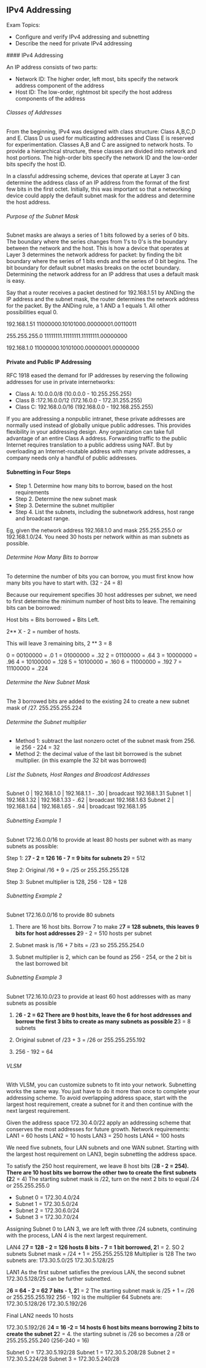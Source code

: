## IPv4 Addressing

Exam Topics:

- Configure and verify IPv4 addressing and subnetting 
- Describe the need for private IPv4 addressing 

#### IPv4 Addressing 

An IP address consists of two parts:

- Network ID: The higher order, left most, bits specify the network address component of the address 
- Host ID: The low-order, rightmost bit specify the host address components of the address 

###### Classes of Addresses

From the beginning, IPv4 was designed with class structure: Class A,B,C,D and E. Class D us used for multicasting addresses and Class E is reserved for experimentation. Classes A,B and C are assigned to network hosts. To provide a hierarchical structure, these classes are divided into network and host portions. The high-order bits specify the network ID and the low-order bits specify the host ID. 

In a classful addressing scheme, devices that operate at Layer 3 can determine the address class of an IP address from the format of the first few bits in the first octet. Initially, this was important so that a networking device could apply the default subnet mask for the address and determine the host address. 

###### Purpose of the Subnet Mask

Subnet masks are always a series of 1 bits followed by a series of 0 bits. The boundary where the series changes from 1's to 0's is the boundary between the network and the host. This is how a device that operates at Layer 3 determines the network address for packet: by finding the bit boundary where the series of 1 bits ends and the series of 0 bit begins. The bit boundary for default subnet masks breaks on the octet boundary. Determining the network address for an IP address that uses a default mask is easy.

Say that a router receives a packet destined for 192.168.1.51 by ANDing the IP address and the subnet mask, the router determines the network address for the packet. By the ANDing rule, a 1 AND a 1 equals 1. All other possibilities equal 0.

192.168.1.51
11000000.10101000.00000001.00110011

255.255.255.0
11111111.11111111.11111111.00000000

192.168.1.0
11000000.10101000.00000001.00000000

#### Private and Public IP Addressing 

RFC 1918 eased the demand for IP addresses by reserving the following addresses for use in private internetworks:

* Class A: 10.0.0.0/8 (10.0.0.0 - 10.255.255.255)
* Class B :172.16.0.0/12 (172.16.0.0 - 172.31.255.255)
* Class C: 192.168.0.0/16 (192.168.0.0 - 192.168.255.255)

If you are addressing a nonpublic intranet, these private addresses are normally used instead of globally unique public addresses. This provides flexibility in your addressing design. Any organization can take full advantage of an entire Class A address. Forwarding traffic to the public Internet requires translation to a public address using NAT. But by overloading an Internet-routable address with many private addresses, a company needs only a handful of public addresses. 

#### Subnetting in Four Steps

- Step 1. Determine how many bits to borrow, based on the host requirements
- Step 2. Determine the new subnet mask 
- Step 3. Determine the subnet multiplier
- Step 4. List the subnets, including the subnetwork address, host range and broadcast range.

Eg, given the network address 192.168.1.0 and mask 255.255.255.0 or 192.168.1.0/24. You need 30 hosts per network within as man subnets as possible.

###### Determine How Many Bits to borrow

To determine the number of bits you can borrow, you must first know how many bits you have to start with. (32 - 24 = 8)

Because our requirement specifies 30 host addresses per subnet, we need to first determine the minimum number of host bits to leave. The remaining bits can be borrowed:

Host bits = Bits borrowed + Bits Left. 

2** X - 2 = number of hosts. 

This will leave 3 remaining bits, 2 ** 3 = 8

0 = 00100000 = .0
1 = 01000000 = .32
2 = 01100000 = .64
3 = 10000000 = .96
4 = 10100000 = .128
5 = 10100000 = .160
6 = 11000000 = .192
7 = 11100000 = .224

###### Determine the New Subnet Mask

The 3 borrowed bits are added to the existing 24 to create a new subnet mask of /27. 255.255.255.224

###### Determine the Subnet multiplier

- Method 1: subtract the last nonzero octet of the subnet mask from 256. ie 256 - 224 = 32
- Method 2: the decimal value of the last bit borrowed is the subnet multiplier. (in this example the 32 bit was borrowed)

###### List the Subnets, Host Ranges and Broadcast Addresses 

Subnet 0 | 192.168.1.0  | 192.168.1.1 - .30  | broadcast 192.168.1.31
Subnet 1 | 192.168.1.32 | 192.168.1.33 - .62 | broadcast 192.168.1.63
Subnet 2 | 192.168.1.64 | 192.168.1.65 - .94 | broadcast 192.168.1.95

###### Subnetting Example 1

Subnet 172.16.0.0/16 to provide at least 80 hosts per subnet with as many subnets as possible:

Step 1: 2**7 - 2 = 126
16 - 7 = 9 bits for subnets 2**9 = 512

Step 2: Original /16 + 9 = /25 or 255.255.255.128

Step 3: Subnet multiplier is 128, 256 - 128 = 128

###### Subnetting Example 2

Subnet 172.16.0.0/16 to provide 80 subnets 

1. There are 16 host bits. Borrow 7 to make 2**7 = 128 subnets, this leaves 9 bits for host addresses 2**9 - 2 = 510 hosts per subnet 

2. Subnet mask is /16 + 7 bits = /23 so 255.255.254.0

3. Subnet multiplier is 2, which can be found as 256 - 254, or the 2 bit is the last borrowed bit

###### Subnetting Example 3 

Subnet 172.16.10.0/23 to provide at least 60 host addresses with as many subnets as possible

1. 2**6 - 2 = 62 
There are 9 host bits, leave the 6 for host addresses and borrow the first 3 bits to create as many subnets as possible 
2**3 = 8 subnets 

2. Original subnet of /23 + 3 = /26 or 255.255.255.192

3. 256 - 192 = 64

###### VLSM

With VLSM, you can customize subnets to fit into your network. Subnetting works the same way. You just have to do it more than once to complete your addressing scheme. To avoid overlapping address space, start with the largest host requirement, create a subnet for it and then continue with the next largest requirement.

Given the address space 172.30.4.0/22 apply an addressing scheme that conserves the most addresses for future growth. 
Network requirements:
LAN1 = 60 hosts
LAN2 = 10 hosts
LAN3 = 250 hosts
LAN4 = 100 hosts

We need five subnets, four LAN subnets and one WAN subnet. Starting with the largest host requirement on LAN3, begin subnetting the address space. 

To satisfy the 250 host requirement, we leave 8 host bits (2**8 - 2 = 254). There are 10 host bits we borrow the other two to create the first subnets (2**2 = 4) The starting subnet mask is /22, turn on the next 2 bits to equal /24 or 255.255.255.0

* Subnet 0 = 172.30.4.0/24
* Subnet 1 = 172.30.5.0/24
* Subnet 2 = 172.30.6.0/24
* Subnet 3 = 172.30.7.0/24

Assigning Subnet 0 to LAN 3, we are left with three /24 subnets, continuing with the process, LAN 4 is the next largest requirement.

LAN4 
2**7 = 128 - 2 = 126 hosts 
8 bits - 7 = 1 bit borrowed, 2**1 = 2. SO 2 subnets 
Subnet mask = /24 + 1 = 255.255.255.128
Multiplier is 128
The two subnets are:
173.30.5.0/25
172.30.5.128/25

LAN1
As the first subnet satisfies the previous LAN, the second subnet 172.30.5.128/25 can be further subnetted.

2**6 = 64 - 2 = 62
7 bits - 1, 2**1 = 2
The starting subnet mask is /25 + 1 = /26 or 255.255.255.192
256 - 192 is the multiplier 64
Subnets are:
172.30.5.128/26
172.30.5.192/26

Final LAN2 needs 10 hosts

172.30.5.192/26 
2**4 = 16 -2 = 14 hosts
6 host bits means borrowing 2 bits to create the subnet 2**2 = 4. the starting subnet is /26 so becomes a /28 or 255.255.255.240 (256-240 = 16)

Subnet 0 = 172.30.5.192/28
Subnet 1 = 172.30.5.208/28
Subnet 2 = 172.30.5.224/28
Subnet 3 = 172.30.5.240/28

